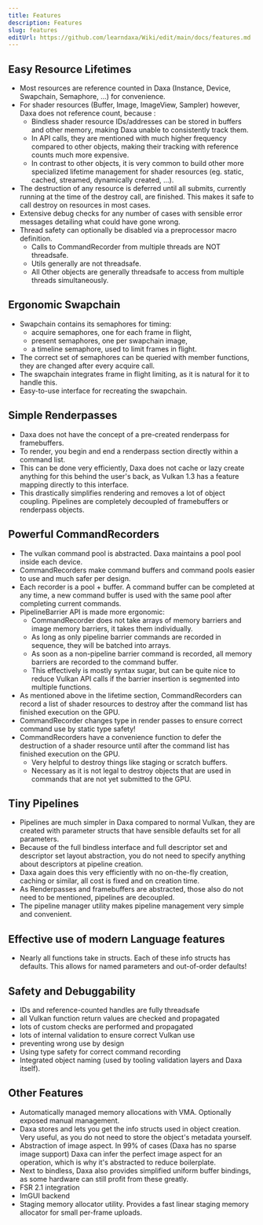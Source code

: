 ```yaml
---
title: Features
description: Features
slug: features
editUrl: https://github.com/learndaxa/Wiki/edit/main/docs/features.md
---
```



## Easy Resource Lifetimes

- Most resources are reference counted in Daxa (Instance, Device, Swapchain, Semaphore, ...) for convenience.
- For shader resources (Buffer, Image, ImageView, Sampler) however, Daxa does not reference count, because :
  - Bindless shader resource IDs/addresses can be stored in buffers and other memory, making Daxa unable to consistently track them.
  - In API calls, they are mentioned with much higher frequency compared to other objects, making their tracking with reference counts much more expensive.
  - In contrast to other objects, it is very common to build other more specialized lifetime management for shader resources (eg. static, cached, streamed, dynamically created, ...).
- The destruction of any resource is deferred until all submits, currently running at the time of the destroy call, are finished. This makes it safe to call destroy on resources in most cases.
- Extensive debug checks for any number of cases with sensible error messages detailing what could have gone wrong.
- Thread safety can optionally be disabled via a preprocessor macro definition.
  - Calls to CommandRecorder from multiple threads are NOT threadsafe.
  - Utils generally are not threadsafe.
  - All Other objects are generally threadsafe to access from multiple threads simultaneously.

## Ergonomic Swapchain

- Swapchain contains its semaphores for timing:
  - acquire semaphores, one for each frame in flight,
  - present semaphores, one per swapchain image,
  - a timeline semaphore, used to limit frames in flight.
- The correct set of semaphores can be queried with member functions, they are changed after every acquire call.
- The swapchain integrates frame in flight limiting, as it is natural for it to handle this.
- Easy-to-use interface for recreating the swapchain.

## Simple Renderpasses

- Daxa does not have the concept of a pre-created renderpass for framebuffers.
- To render, you begin and end a renderpass section directly within a command list.
- This can be done very efficiently, Daxa does not cache or lazy create anything for this behind the user's back, as Vulkan 1.3 has a feature mapping directly to this interface.
- This drastically simplifies rendering and removes a lot of object coupling. Pipelines are completely decoupled of framebuffers or renderpass objects.

## Powerful CommandRecorders

- The vulkan command pool is abstracted. Daxa maintains a pool pool inside each device.
- CommandRecorders make command buffers and command pools easier to use and much safer per design.
- Each recorder is a pool + buffer. A command buffer can be completed at any time, a new command buffer is used with the same pool after completing current commands.
- PipelineBarrier API is made more ergonomic:
  - CommandRecorder does not take arrays of memory barriers and image memory barriers, it takes them individually.
  - As long as only pipeline barrier commands are recorded in sequence, they will be batched into arrays.
  - As soon as a non-pipeline barrier command is recorded, all memory barriers are recorded to the command buffer.
  - This effectively is mostly syntax sugar, but can be quite nice to reduce Vulkan API calls if the barrier insertion is segmented into multiple functions.
- As mentioned above in the lifetime section, CommandRecorders can record a list of shader resources to destroy after the command list has finished execution on the GPU.
- CommandRecorder changes type in render passes to ensure correct command use by static type safety!
- CommandRecorders have a convenience function to defer the destruction of a shader resource until after the command list has finished execution on the GPU.
  - Very helpful to destroy things like staging or scratch buffers.
  - Necessary as it is not legal to destroy objects that are used in commands that are not yet submitted to the GPU.

## Tiny Pipelines

- Pipelines are much simpler in Daxa compared to normal Vulkan, they are created with parameter structs that have sensible defaults set for all parameters.
- Because of the full bindless interface and full descriptor set and descriptor set layout abstraction, you do not need to specify anything about descriptors at pipeline creation.
- Daxa again does this very efficiently with no on-the-fly creation, caching or similar, all cost is fixed and on creation time.
- As Renderpasses and framebuffers are abstracted, those also do not need to be mentioned, pipelines are decoupled.
- The pipeline manager utility makes pipeline management very simple and convenient.

## Effective use of modern Language features

- Nearly all functions take in structs. Each of these info structs has defaults. This allows for named parameters and out-of-order defaults!

## Safety and Debuggability

- IDs and reference-counted handles are fully threadsafe
- all Vulkan function return values are checked and propagated
- lots of custom checks are performed and propagated
- lots of internal validation to ensure correct Vulkan use
- preventing wrong use by design
- Using type safety for correct command recording
- Integrated object naming (used by tooling validation layers and Daxa itself).

## Other Features

- Automatically managed memory allocations with VMA. Optionally exposed manual management.
- Daxa stores and lets you get the info structs used in object creation. Very useful, as you do not need to store the object's metadata yourself.
- Abstraction of image aspect. In 99% of cases (Daxa has no sparse image support) Daxa can infer the perfect image aspect for an operation, which is why it's abstracted to reduce boilerplate.
- Next to bindless, Daxa also provides simplified uniform buffer bindings, as some hardware can still profit from these greatly.
- FSR 2.1 integration
- ImGUI backend
- Staging memory allocator utility. Provides a fast linear staging memory allocator for small per-frame uploads.
